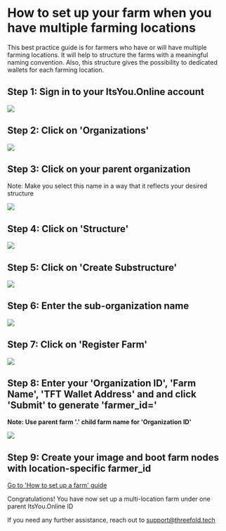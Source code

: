 # How to set up your farm when you have multiple farming locations

This best practice guide is for farmers who have or will have multiple farming locations. It will help to structure the farms with a meaningful naming convention. Also, this structure gives the possibility to dedicated wallets for each farming location.

## Step 1: Sign in to your ItsYou.Online account

![](/tf_farming//images/mfl01.png)

## Step 2: Click on 'Organizations'

![](/tf_farming//images/mfl02.png)

## Step 3: Click on your parent organization

Note: Make you select this name in a way that it reflects your desired structure

![](/tf_farming//images/mfl03.png)

## Step 4: Click on 'Structure'

![](/tf_farming//images/mfl04.png)

## Step 5: Click on 'Create Substructure'

![](/tf_farming//images/mfl05.png)

## Step 6: Enter the sub-organization name

![](/tf_farming//images/mfl06.png)

## Step 7: Click on 'Register Farm'

![](/tf_farming//images/mfl07.png)

## Step 8: Enter your 'Organization ID', 'Farm Name', 'TFT Wallet Address' and  and click 'Submit' to generate 'farmer_id='

**Note: Use parent farm '.' child farm name for 'Organization ID'**

![](/tf_farming//images/mfl08.png)

## Step 9: Create your image and boot farm nodes with location-specific farmer_id

[Go to 'How to set up a farm' guide](tf_farming/farming_setup.md)

Congratulations! You have now set up a multi-location farm under one parent ItsYou.Online ID

If you need any further assistance, reach out to support@threefold.tech 
